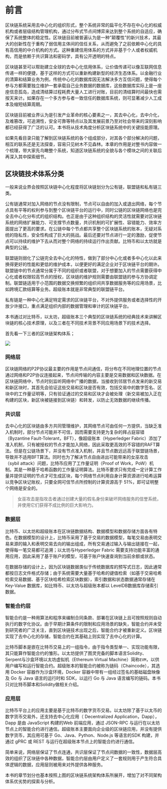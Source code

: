 # 前言

区块链系统采用去中心化的组织形式，整个系统非常的扁平化不存在中心化的权威机构或者层级结构管理机构，通过分布式节点间博弈来达到整个系统的自适应，确保了系统整体的稳定性。区块链目前被普遍认为是一种”颠覆性”的新兴技术，其最大的创新性在于重构了弱信用主体间的信任关系，从而避免了之前依赖中心化的具有高信用的中介机构的方式。这种重建信用体系的方式并非基于个人或者权威机构，而是依赖于共识算法和密码学，具有公开透明的特点。

区块链甚至可以帮助建立全球的去中心化信用体系，让价值传递可以像互联网信息传递一样的便捷，基于这样的方式可以重新构建新型的经济生态体系。以金融行业的清算和结算业务为例，传统中心化的数据库因无法解决多方互信问题，使得每个参与方都需要独立维护一套承载自己业务数据的数据库，这些数据库实际上是一座座信息孤岛，造成清结算过程耗费大量人工进行对账，目前的清结算时间最快也需按天来计。如果存在一个多方参与者一致信任的数据库系统，则可显著减少人工成本及缩短结算周期。

区块链目前被业界认为是引发产业革命的核心要素之一，其去中心化，去中介化，及难篡改，可追溯性，安全可靠等特点以及其发展前景乃至对社会带来的深刻影响都已经获得了广泛的认可。本书将从技术角度分析区块链系统中的关键技能原理。

如果先看目录只能了解到区块链系统的各个组成部分，对其各个部分解决的问题，相互的联系还是无法探查，容易只见树木不见森林。本章的作用是对整书内容做一个梳理，带大家先鸟瞰整个系统，知道区块链系统的全貌与各个模块之间的关联后再深入其中探索细节。

## 区块链技术体系分类
一般来说业界会按照区块链中心化程度将区块链划分为公有链，联盟链和私有链三类。

公有链通常对加入网络的节点没有限制，节点可以自由的加入或退出网络，每个节点具有平等的权利参与到整个区块链平台的运行中，同时公链的区块链网络也是完全去中心化分布式的组织结构。也正是由于这种组织结构的灵活性就需要对区块链系统的网络扩展能力、可支撑节点数量，共识机制的可扩展性、容错能力、效率方面提出了更高的要求。在公链中每个节点都共享整个区块链系统的账本，无疑对系统的隐私性，安全性构成了巨大的挑战。最后还要对节点进行一定的激励，促使节点可以持续的维护下去从而对整个网络的持续运行作出贡献。比特币和以太坊就是典型的公链。

联盟链则弱化了公链完全去中心化的特性，做到了部分中心化或者多中心化以此来换得更好的性能和更低的维护成本，以便更好的满足企业对于区块链平台的期许。联盟链中的节点通常分属于不同的组织或者联盟，对于想要加入的节点需要获得中心化或者权限较高节点的授权，区块链的维护规则需要由联盟链的参与方协调定制。联盟链适用于小范围的数据交换频繁的组织间共享数据服务等的应用场景，比如跨境汇款结算等业务。超级账本就是非常典型的联盟链平台。

私有链是一种中心化满足特定需求的区块链平台，不对外提供服务或者选择性的开放少许接口，重点满足组织内部的数据管理和审计的区块链平台。

本书通过对比特币，以太坊，超级账本三个典型的区块链系统的经典技术来讲解区块链的核心技术原理，以及三者在不同技术背景不同应用场景下的技术选择。

首先看一下三者的区块链架构体系；

![](https://github.com/Ice-Storm/structure-and-interpretation-of-blockchain/blob/master/img/chapter_0/1.png?raw=true)

### 网络层
区块链网络的P2P协议最主要的作用是节点间通信，将分布在不同地理位置的节点通过网络和P2P协议连接起来，节点间传输的内容主要是交易数据和区块数据。在区块链网络中，节点时刻监听网络中广播的数据，当接收到邻居节点发来的新交易和新区块时，其首先会验证这些交易和区块是否有效，包括交易中的数字签名、区块中的工作量证明等，只有验证通过的交易和区块才会被处理（新交易被加入正在构建的区块，新区块被链接到区块链）和转发，以防止无效数据的继续传播。

### 共识层
去中心化的区块链由多方共同管理维护，其网络节点可由任何一方提供，当缺乏准入机制时，部分节点可能并不可信，因而需要支持更为复杂的拜占庭容错（Byzantine Fault-Tolerant，BFT），像超级账本（Hyperledger Fabric）添加了准入机制，只有被授权的节点才能加入网络，因此采取更高效的不容错的RAFT算法。但是在公链场景下，并没有节点准入机制，并且节点数远远高于联盟链场景，导致并不适用BFT算法。同时也为了解决节点自由进出可能带来的女巫攻击（sybil attack）问题，比特币应用了工作量证明（Proof of Work，PoW）机制。其是一种基于哈希函数的工作量证明算法。比特币要求只有完成一定计算工作量并提供证明的节点才可生成区块，每个网络节点利用自身计算资源进行哈希运算以竞争区块记账权，只要全网可信节点所控制的计算资源高于 51%，即可证明整个网络是安全的。
> 女巫攻击是指攻击者通过创建大量的假名身份来破坏网络服务的信誉系统，并使用它们获得不成比例的巨大影响力。

### 数据层
比特币、以太坊和超级账本在区块链数据结构、数据模型和数据存储方面各有特色。在数据模型的设计上，比特币采用了基于交易的数据模型，每笔交易由表明交易来源的输入和表明交易去向的输出组成，所有交易通过输入与输出链接在一起，使得每一笔交易都可追溯；以太坊与Hyperledger Fabric 需要支持功能丰富的通用应用，因此采用了基于账户的模型，可基于账户快速查询到当前余额或状态。

在数据存储的设计上，因为区块链数据类似于传统数据库的预写式日志，因此通常都按日志文件格式存储；由于系统需要大量基于哈希的键值检索（如基于交易哈希检索交易数据、基于区块哈希检索区块数据），索引数据和状态数据通常存储在Key-Value 数据库，如比特币、以太坊与超级账本都以 LevelDB数据库存储索引数据。

### 智能合约层
智能合约是一种用算法和程序来编制合同条款、部署在区块链上且可按照规则自动执行的数字化协议。由于早期计算条件的限制和应用场景的缺失，智能合约并未受到研究者的广泛关注，直到区块链技术出现之后，智能合约才被重新定义。区块链实现了去中心化的存储，智能合约在其基础上则实现了去中心化的计算。

比特币脚本是嵌在比特币交易上的一组指令，由于指令类型单一、实现功能有限，其只能算作智能合约的雏形。以太坊提供了图灵完备的脚本语言Solidity、Serpent与沙盒环境以太坊虚拟机（Ethereum Virtual Machine）简称`EVM`，以供用户编写和运行智能合约。超级账本的智能合约被称为链码（Chaincode），其选用 Docker 容器作为沙盒环境，Docker 容器中带有一组经过签名的基础磁盘映像及 Go 与 Java 语言的运行时和 SDK，以运行 Go 与 Java 语言编写的链码。本书只对比特币脚本和Solidity做相关介绍。

### 应用层
比特币平台上的应用主要是基于比特币的数字货币交易。以太坊除了基于以太币的数字货币交易外，还支持去中心化应用（ Decentralized Application，Dapp），Dapp 是由 JavaScript 构建的Web 前端应用，通过 JSON-RPC 与运行在以太坊节点上的智能合约进行通信。超级账本主要面向企业级的区块链应用，并没有提供数字货币，其应用可基于 Go、Java、Python、Node.js 等语言的SDK 构建，并通过 gPRC 或 REST 与运行在超级账本节点上的智能合约进行通信。

简单来说，网络层保证了节点连通，共识层保证了节点间数据的一致性，数据层高效的组织了区块链中各种数据，智能合约层由用户定义了一套规则用于产生符合具体逻辑的数据，应用层则被用来对外提供各种服务。

本书的章节划分也基本按照上图的区块链系统架构体系所展开，增加了对不同架构体系优劣势的探索与分析。



